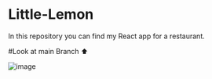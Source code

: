 # Little-Lemon
In this repository you can find my React app for a restaurant.

#Look at main Branch ⬆

![image](https://user-images.githubusercontent.com/75527414/233613953-dc85da6f-9193-419b-8afe-34a00bdfac0a.png)
